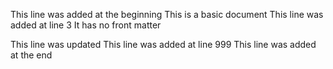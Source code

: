 This line was added at the beginning
This is a basic document
This line was added at line 3
It has no front matter


This line was updated
This line was added at line 999
This line was added at the end
